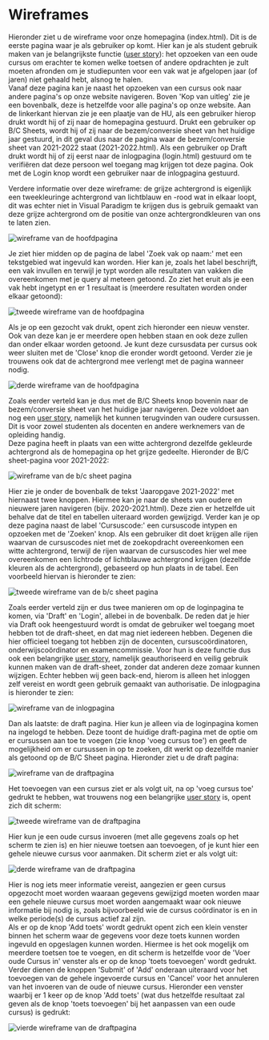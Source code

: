 # Wireframes

Hieronder ziet u de wireframe voor onze homepagina (index.html). Dit is de eerste pagina waar je als gebruiker op komt. Hier kan je als student gebruik maken van je belangrijkste functie ([user story](https://github.com/HU-SD-V2PRFED-studenten-2122/prfed-2122-v2b-groep-1/issues/5)): het opzoeken van een oude cursus om erachter te komen welke toetsen of andere opdrachten je zult moeten afronden om je studiepunten voor een vak wat je afgelopen jaar (of jaren) niet gehaald hebt, alsnog te halen.   
Vanaf deze pagina kan je naast het opzoeken van een cursus ook naar andere pagina's op onze website navigeren. Boven 'Kop van uitleg' zie je een bovenbalk, deze is hetzelfde voor alle pagina's op onze website. Aan de linkerkant hiervan zie je een plaatje van de HU, als een gebruiker hierop drukt wordt hij of zij naar de homepagina gestuurd. Drukt een gebruiker op B/C Sheets, wordt hij of zij naar de bezem/conversie sheet van het huidige jaar gestuurd, in dit geval dus naar de pagina waar de bezem/conversie sheet van 2021-2022 staat (2021-2022.html). Als een gebruiker op Draft drukt wordt hij of zij eerst naar de inlogpagina (login.html) gestuurd om te verifiëren dat deze persoon wel toegang mag krijgen tot deze pagina. Ook met de Login knop wordt een gebruiker naar de inlogpagina gestuurd.  

Verdere informatie over deze wireframe: de grijze achtergrond is eigenlijk een tweekleuringe achtergrond van lichtblauw en -rood wat in elkaar loopt, dit was echter niet in Visual Paradigm te krijgen dus is gebruik gemaakt van deze grijze achtergrond om de positie van onze achtergrondkleuren van ons te laten zien.  

![wireframe van de hoofdpagina](/docs/fotos/Wireframe%20index.html.jpg)

Je ziet hier midden op de pagina de label 'Zoek vak op naam:' met een tekstgebied wat ingevuld kan worden. Hier kan je, zoals het label beschrijft, een vak invullen en terwijl je typt worden alle resultaten van vakken die overeenkomen met je query al meteen getoond. Zo ziet het eruit als je een vak hebt ingetypt en er 1 resultaat is (meerdere resultaten worden onder elkaar getoond):

![tweede wireframe van de hoofdpagina](/docs/fotos/Wireframe%20index.html%202.0.jpg)

Als je op een gezocht vak drukt, opent zich hieronder een nieuw venster. Ook van deze kan je er meerdere open hebben staan en ook deze zullen dan onder elkaar worden getoond. Je kunt deze cursusdata per cursus ook weer sluiten met de 'Close' knop die eronder wordt getoond. Verder zie je trouwens ook dat de achtergrond mee verlengt met de pagina wanneer nodig.

![derde wireframe van de hoofdpagina](/docs/fotos/Wireframe%20index.html%203.0.jpg)

Zoals eerder verteld kan je dus met de B/C Sheets knop bovenin naar de bezem/conversie sheet van het huidige jaar navigeren. Deze voldoet aan nog een [user story](https://github.com/HU-SD-V2PRFED-studenten-2122/prfed-2122-v2b-groep-1/issues/6), namelijk het kunnen terugvinden van oudere cursussen. Dit is voor zowel studenten als docenten en andere werknemers van de opleiding handig.  
Deze pagina heeft in plaats van een witte achtergrond dezelfde gekleurde achtergrond als de homepagina op het grijze gedeelte. Hieronder de B/C sheet-pagina voor 2021-2022:

![wireframe van de b/c sheet pagina](/docs/fotos/Wireframe%202021-2022.html.jpg)

Hier zie je onder de bovenbalk de tekst 'Jaaropgave 2021-2022' met hiernaast twee knoppen. Hiermee kan je naar de sheets van oudere en nieuwere jaren navigeren (bijv. 2020-2021.html). Deze zien er hetzelfde uit behalve dat de titel en tabellen uiteraard worden gewijzigd. 
Verder kan je op deze pagina naast de label 'Cursuscode:' een cursuscode intypen en opzoeken met de 'Zoeken' knop. Als een gebruiker dit doet krijgen alle rijen waarvan de cursuscodes niet met de zoekopdracht overeenkomen een witte achtergrond, terwijl de rijen waarvan de cursuscodes hier wel mee overeenkomen een lichtrode of lichtblauwe achtergrond krijgen (dezelfde kleuren als de achtergrond), gebaseerd op hun plaats in de tabel. Een voorbeeld hiervan is hieronder te zien:

![tweede wireframe van de b/c sheet pagina](/docs/fotos/Wireframe%202021-2022.html%202.0.jpg)

Zoals eerder verteld zijn er dus twee manieren om op de loginpagina te komen, via 'Draft' en 'Login', allebei in de bovenbalk. De reden dat je hier via Draft ook heengestuurd wordt is omdat de gebruiker wel toegang moet hebben tot de draft-sheet, en dat mag niet iedereen hebben. Degenen die hier officieel toegang tot hebben zijn de docenten, cursuscoördinatoren, onderwijscoördinator en examencommissie. Voor hun is deze functie dus ook een belangrijke [user story](https://github.com/HU-SD-V2PRFED-studenten-2122/prfed-2122-v2b-groep-1/issues/7), namelijk geauthoriseerd en veilig gebruik kunnen maken van de draft-sheet, zonder dat anderen deze zomaar kunnen wijzigen. 
Echter hebben wij geen back-end, hierom is alleen het inloggen zelf vereist en wordt geen gebruik gemaakt van authorisatie. De inlogpagina is hieronder te zien:

![wireframe van de inlogpagina](/docs/fotos/Wireframe%20login.html.jpg)

Dan als laatste: de draft pagina. Hier kun je alleen via de loginpagina komen na ingelogd te hebben. Deze toont de huidige draft-pagina met de optie om er cursussen aan toe te voegen (zie knop 'voeg cursus toe') en geeft de mogelijkheid om er cursussen in op te zoeken, dit werkt op dezelfde manier als getoond op de B/C Sheet pagina. Hieronder ziet u de draft pagina:

![wireframe van de draftpagina](/docs/fotos/Wireframe%20draft.html.jpg)

Het toevoegen van een cursus ziet er als volgt uit, na op 'voeg cursus toe' gedrukt te hebben, wat trouwens nog een belangrijke [user story](https://github.com/HU-SD-V2PRFED-studenten-2122/prfed-2122-v2b-groep-1/issues/19) is, opent zich dit scherm:

![tweede wireframe van de draftpagina](/docs/fotos/Wireframe%20draft.html%202.0.jpg)

Hier kun je een oude cursus invoeren (met alle gegevens zoals op het scherm te zien is) en hier nieuwe toetsen aan toevoegen, of je kunt hier een gehele nieuwe cursus voor aanmaken. Dit scherm ziet er als volgt uit:

![derde wireframe van de draftpagina](/docs/fotos/Wireframe%20draft.html%203.0.jpg)

Hier is nog iets meer informatie vereist, aangezien er geen cursus opgezocht moet worden waaraan gegevens gewijzigd moeten worden maar een gehele nieuwe cursus moet worden aangemaakt waar ook nieuwe informatie bij nodig is, zoals bijvoorbeeld wie de cursus coördinator is en in welke periode(s) de cursus actief zal zijn.  
Als er op de knop 'Add toets' wordt gedrukt opent zich een klein venster binnen het scherm waar de gegevens voor deze toets kunnen worden ingevuld en opgeslagen kunnen worden. Hiermee is het ook mogelijk om meerdere toetsen toe te voegen, en dit scherm is hetzelfde voor de 'Voer oude Cursus in' venster als er op de knop 'toets toevoegen' wordt gedrukt.  
Verder dienen de knoppen 'Submit' of 'Add' onderaan uiteraard voor het toevoegen van de gehele ingevoerde cursus en 'Cancel' voor het annuleren van het invoeren van de oude of nieuwe cursus. Hieronder een venster waarbij er 1 keer op de knop 'Add toets' (wat dus hetzelfde resultaat zal geven als de knop 'toets toevoegen' bij het aanpassen van een oude cursus) is gedrukt:

![vierde wireframe van de draftpagina](/docs/fotos/Wireframe%20draft.html%204.0.jpg)
